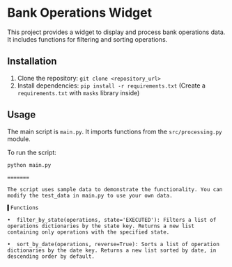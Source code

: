 # Bank Operations Widget

This project provides a widget to display and process bank operations data.  It includes functions for filtering and sorting operations.

## Installation

1.  Clone the repository: `git clone <repository_url>`
2.  Install dependencies: `pip install -r requirements.txt` (Create a `requirements.txt` with `masks` library inside)

## Usage

The main script is `main.py`.  It imports functions from the `src/processing.py` module.

To run the script:
```
python main.py
```

```
=======

The script uses sample data to demonstrate the functionality. You can modify the test_data in main.py to use your own data.

▌Functions

•  filter_by_state(operations, state='EXECUTED'): Filters a list of operations dictionaries by the state key. Returns a new list containing only operations with the specified state.

•  sort_by_date(operations, reverse=True): Sorts a list of operation dictionaries by the date key. Returns a new list sorted by date, in descending order by default.

```
